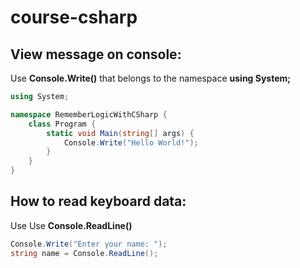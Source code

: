 # course-csharp

## View message on console:
Use **Console.Write()** that belongs to the namespace **using System;**

```csharp
using System;

namespace RememberLogicWithCSharp {
    class Program {
        static void Main(string[] args) {
            Console.Write("Hello World!");
        }
    }
}
```

## How to read keyboard data:
Use Use **Console.ReadLine()**

```csharp
Console.Write("Enter your name: ");
string name = Console.ReadLine();
```
